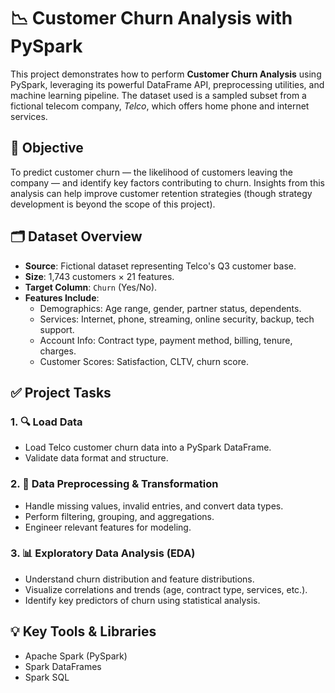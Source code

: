 # 📉 Customer Churn Analysis with PySpark

This project demonstrates how to perform **Customer Churn Analysis** using PySpark, leveraging its powerful DataFrame API, preprocessing utilities, and machine learning pipeline. The dataset used is a sampled subset from a fictional telecom company, *Telco*, which offers home phone and internet services.

## 🧠 Objective

To predict customer churn — the likelihood of customers leaving the company — and identify key factors contributing to churn. Insights from this analysis can help improve customer retention strategies (though strategy development is beyond the scope of this project).

## 🗂️ Dataset Overview

- **Source**: Fictional dataset representing Telco's Q3 customer base.
- **Size**: 1,743 customers × 21 features.
- **Target Column**: `Churn` (Yes/No).
- **Features Include**:
  - Demographics: Age range, gender, partner status, dependents.
  - Services: Internet, phone, streaming, online security, backup, tech support.
  - Account Info: Contract type, payment method, billing, tenure, charges.
  - Customer Scores: Satisfaction, CLTV, churn score.

## ✅ Project Tasks

### 1. 🔍 Load Data
- Load Telco customer churn data into a PySpark DataFrame.
- Validate data format and structure.

### 2. 🧹 Data Preprocessing & Transformation
- Handle missing values, invalid entries, and convert data types.
- Perform filtering, grouping, and aggregations.
- Engineer relevant features for modeling.

### 3. 📊 Exploratory Data Analysis (EDA)
- Understand churn distribution and feature distributions.
- Visualize correlations and trends (age, contract type, services, etc.).
- Identify key predictors of churn using statistical analysis.


## 💡 Key Tools & Libraries
- Apache Spark (PySpark)
- Spark DataFrames
- Spark SQL

